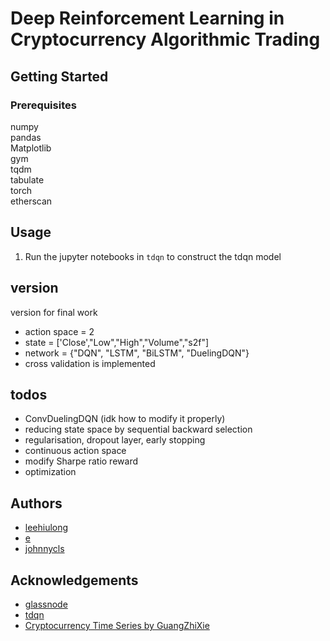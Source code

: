 # Deep Reinforcement Learning in Cryptocurrency Algorithmic Trading


## Getting Started
### Prerequisites
numpy<br/>
pandas<br/>
Matplotlib<br/>
gym<br/>
tqdm<br/>
tabulate<br/>
torch<br/>
etherscan<br/>

## Usage
1. Run the jupyter notebooks in `tdqn` to construct the tdqn model

## version
version for final work
* action space = 2
* state = ['Close',"Low","High","Volume","s2f"]
* network = {"DQN", "LSTM", "BiLSTM", "DuelingDQN"}
* cross validation is implemented

## todos
* ConvDuelingDQN (idk how to modify it properly)
* reducing state space by sequential backward selection
* regularisation, dropout layer, early stopping
* continuous action space
* modify Sharpe ratio reward
* optimization


## Authors
* [leehiulong](https://github.com/leehiulong)
* [e](https://github.com/Nonug)
* [johnnycls](https://github.com/johnnycls)

## Acknowledgements
* [glassnode](https://glassnode.com/)
* [tdqn](https://github.com/ThibautTheate/An-Application-of-Deep-Reinforcement-Learning-to-Algorithmic-Trading)
* [Cryptocurrency Time Series by GuangZhiXie](https://github.com/guangzhixie/cryptocurrency-time-series)